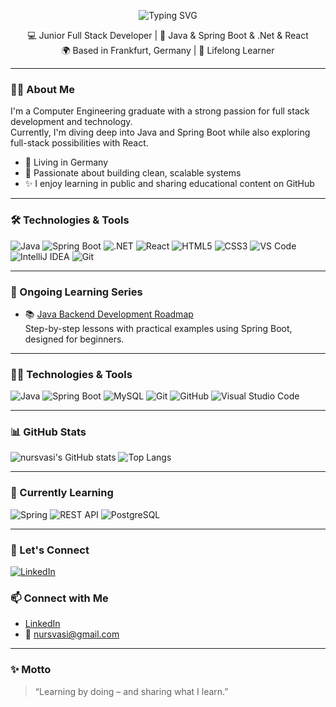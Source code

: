 
<p align="center">
  <img src="https://readme-typing-svg.herokuapp.com?font=Fira+Code&size=28&duration=3000&pause=1000&color=800080&center=true&vCenter=true&width=700&lines=Hi+there%2C+I'm+Nur+Sultan+Vasi+%F0%9F%91%8B" alt="Typing SVG" />
</p>

<p align="center">
  💻 Junior Full Stack Developer | 🌱 Java & Spring Boot & .Net & React <br/>
  🌍 Based in Frankfurt, Germany | 🎯 Lifelong Learner
</p>

---

### 👨‍💻 About Me

I'm a Computer Engineering graduate with a strong passion for full stack development and technology.  
Currently, I'm diving deep into Java and Spring Boot while also exploring full-stack possibilities with React.

- 📍 Living in Germany
- 🚀 Passionate about building clean, scalable systems
- ✨ I enjoy learning in public and sharing educational content on GitHub

---

### 🛠️ Technologies & Tools

![Java](https://img.shields.io/badge/Java-ED8B00?style=for-the-badge&logo=java&logoColor=white)
![Spring Boot](https://img.shields.io/badge/Spring_Boot-6DB33F?style=for-the-badge&logo=spring-boot&logoColor=white)
![.NET](https://img.shields.io/badge/.NET-512BD4?style=for-the-badge&logo=dotnet&logoColor=white)
![React](https://img.shields.io/badge/React-20232A?style=for-the-badge&logo=react&logoColor=61DAFB)
![HTML5](https://img.shields.io/badge/HTML5-E34F26?style=for-the-badge&logo=html5&logoColor=white)
![CSS3](https://img.shields.io/badge/CSS3-1572B6?style=for-the-badge&logo=css3&logoColor=white)
![VS Code](https://img.shields.io/badge/VS_Code-007ACC?style=for-the-badge&logo=visual-studio-code&logoColor=white)
![IntelliJ IDEA](https://img.shields.io/badge/IntelliJ_IDEA-000000?style=for-the-badge&logo=intellij-idea&logoColor=white)
![Git](https://img.shields.io/badge/Git-F05032?style=for-the-badge&logo=git&logoColor=white)

---

### 📘 Ongoing Learning Series

- 📚 [Java Backend Development Roadmap](https://github.com/nursvasi/Java-Backend-Learning)  
  Step-by-step lessons with practical examples using Spring Boot, designed for beginners.

---
### 👨‍💻 Technologies & Tools
![Java](https://img.shields.io/badge/Java-ED8B00?style=for-the-badge&logo=java&logoColor=white)
![Spring Boot](https://img.shields.io/badge/Spring_Boot-6DB33F?style=for-the-badge&logo=spring-boot&logoColor=white)
![MySQL](https://img.shields.io/badge/MySQL-005C84?style=for-the-badge&logo=mysql&logoColor=white)
![Git](https://img.shields.io/badge/Git-F05032?style=for-the-badge&logo=git&logoColor=white)
![GitHub](https://img.shields.io/badge/GitHub-181717?style=for-the-badge&logo=github&logoColor=white)
![Visual Studio Code](https://img.shields.io/badge/VS_Code-007ACC?style=for-the-badge&logo=visual-studio-code&logoColor=white)

---

### 📊 GitHub Stats
![nursvasi's GitHub stats](https://github-readme-stats.vercel.app/api?username=nursvasi&show_icons=true&theme=github_dark&hide=prs)
![Top Langs](https://github-readme-stats.vercel.app/api/top-langs/?username=nursvasi&layout=compact&theme=github_dark)

---

### 🌱 Currently Learning
![Spring](https://img.shields.io/badge/Spring_Framework-6DB33F?style=for-the-badge&logo=spring&logoColor=white)
![REST API](https://img.shields.io/badge/REST_API-FF6F00?style=for-the-badge&logo=api&logoColor=white)
![PostgreSQL](https://img.shields.io/badge/PostgreSQL-336791?style=for-the-badge&logo=postgresql&logoColor=white)

---

### 🔗 Let's Connect
[![LinkedIn](https://img.shields.io/badge/LinkedIn-nursvasi-blue?style=for-the-badge&logo=linkedin)](https://www.linkedin.com/in/nursvasi/)


### 📫 Connect with Me

- [LinkedIn](https://www.linkedin.com/in/nur-sultan-vasi-840691233/)  
- 📧 nursvasi@gmail.com

---

### ✨ Motto

> “Learning by doing – and sharing what I learn.”


